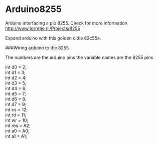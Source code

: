 Arduino8255
===========

Arduino interfacing a pio 8255.
Check for more information http://www.torretje.nl/Projects/8255

Expand arduino with this golden oldie 82c55a.

###Wiring arduino to the 8255.

The numbers are the arduino pins the variable names are the 8255 pins

int d0 = 2;<br/>
int d1 = 3;<br/>
int d2 = 4;<br/>
int d3 = 5;<br/>
int d4 = 6;<br/>
int d5 = 7;<br/>
int d6 = 8;<br/>
int d7 = 9;<br/>
int cs = 12;<br/>
int rd = 11;<br/>
int wr = 10;<br/>
int res = A2;<br/>
int a0 = A0;<br/>
int a1 = A1;<br/>
